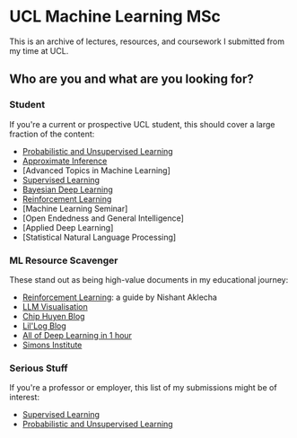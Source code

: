 # UCL Machine Learning MSc
This is an archive of lectures, resources, and coursework I submitted from my time at UCL.

## Who are you and what are you looking for?

### Student
If you're a current or prospective UCL student, this should cover a large fraction of the content:
* [Probabilistic and Unsupervised Learning](https://github.com/victorfiz/ucl_ml/blob/main/unsupervised_learning/Probabilistic%20and%20Unsupervised%20Learning.pdf)
* [Approximate Inference](https://github.com/victorfiz/ucl_ml/blob/main/approximate_inference/Approximate_Inference.pdf)
* [Advanced Topics in Machine Learning]
* [Supervised Learning](https://github.com/victorfiz/ucl_ml/blob/main/supervised_learning/Supervised_Learning_Cheat_Sheet.pdf)
* [Bayesian Deep Learning](https://github.com/victorfiz/ucl_ml/tree/main/bayesian_deep_learning/Bayesian%20Deep%20Learning)
* [Reinforcement Learning](https://github.com/victorfiz/ucl_ml/tree/main/reinforcement_learning)
* [Machine Learning Seminar]
* [Open Endedness and General Intelligence]
* [Applied Deep Learning]
* [Statistical Natural Language Processing]
  

### ML Resource Scavenger
These stand out as being high-value documents in my educational journey:
* [Reinforcement Learning](https://github.com/victorfiz/ucl_ml/blob/main/reinforcement_learning/Learning_Guide_RL.pdf): a guide by Nishant Aklecha
* [LLM Visualisation](https://bbycroft.net/llm)
* [Chip Huyen Blog](https://huyenchip.com/blog/)
* [Lil'Log Blog](https://lilianweng.github.io/)
* [All of Deep Learning in 1 hour](https://www.youtube.com/watch?v=dQw4w9WgXcQ)
* [Simons Institute](https://www.youtube.com/@SimonsInstituteTOC/streams)
  

### Serious Stuff
If you're a professor or employer, this list of my submissions might be of interest:
* [Supervised Learning](https://github.com/victorfiz/ucl_ml/blob/main/supervised_learning/CW2_COMP0078/Supervised_Learning_CW2.pdf)
* [Probabilistic and Unsupervised Learning](https://github.com/victorfiz/ucl_ml/blob/main/unsupervised_learning/CW1_COMP0086/Unsupervised_learning_CW1.pdf)
